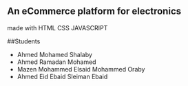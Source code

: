## An eCommerce platform for electronics
made with HTML CSS JAVASCRIPT



##Students


- Ahmed Mohamed Shalaby 
- Ahmed Ramadan Mohamed 
- Mazen Mohammed Elsaid Mohammed Oraby
- Ahmed Eid Ebaid Sleiman Ebaid